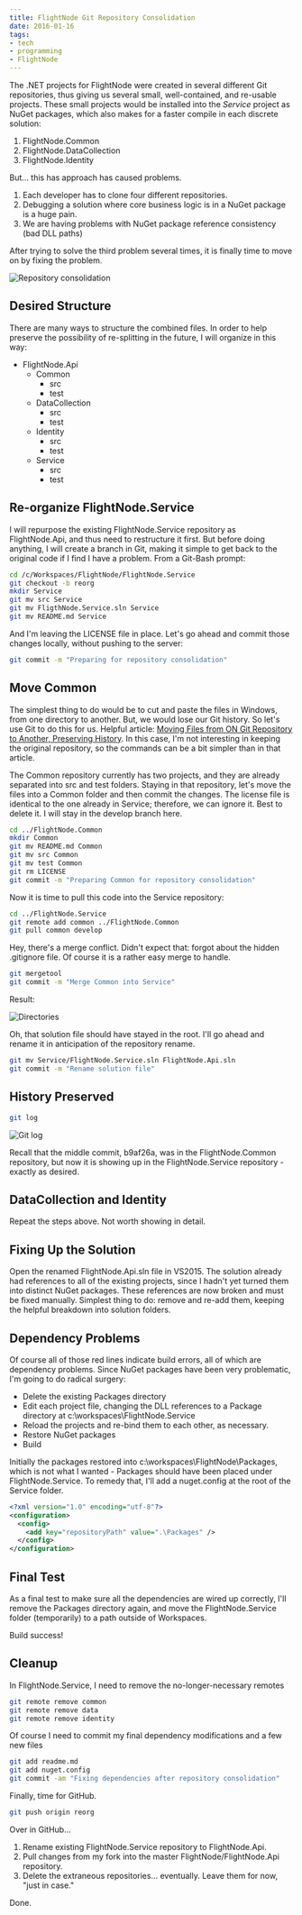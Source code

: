 ```yaml
---
title: FlightNode Git Repository Consolidation
date: 2016-01-16
tags:
- tech
- programming
- FlightNode
---
```


The .NET projects for FlightNode were created in several different Git repositories, thus giving us several small, well-contained, and re-usable projects. These small projects would be installed into the _Service_ project as NuGet packages, which also makes for a faster compile in each discrete solution:

1. FlightNode.Common
1. FlightNode.DataCollection
1. FlightNode.Identity

But&hellip; this has approach has caused problems.

<!-- truncate -->

1. Each developer has to clone four different repositories.
1. Debugging a solution where core business logic is in a NuGet package is a huge pain.
1. We are having problems with NuGet package reference consistency (bad DLL paths)

After trying to solve the third problem several times, it is finally time to move on by fixing the problem.

![Repository consolidation](/img/scm_consolidation.png)

## Desired Structure

There are many ways to structure the combined files. In order to help preserve the possibility of re-splitting in the future, I will organize in this way:

* FlightNode.Api
  * Common
    * src
    * test
  * DataCollection
    * src
    * test
  * Identity
    * src
    * test
  * Service
    * src
    * test

## Re-organize FlightNode.Service

I will repurpose the existing FlightNode.Service repository as FlightNode.Api, and thus need to restructure it first. But before doing anything, I will create a branch in Git, making it simple to get back to the original code if I find I have a problem. From a Git-Bash prompt:

```bash
cd /c/Workspaces/FlightNode/FlightNode.Service
git checkout -b reorg
mkdir Service
git mv src Service
git mv FligthNode.Service.sln Service
git mv README.md Service
```

And I'm leaving the LICENSE file in place.  Let's go ahead and commit those changes locally, without pushing to the server:

```bash
git commit -m "Preparing for repository consolidation"
```

## Move Common

The simplest thing to do would be to cut and paste the files in Windows, from one directory to another. But, we would lose our Git history. So let's use Git to do this for us. Helpful article: [Moving Files from ON Git Repository to Another, Preserving History](http://gbayer.com/development/moving-files-from-one-git-repository-to-another-preserving-history/). In this case, I'm not interesting in keeping the original repository, so the commands can be a bit simpler than in that article.

The Common repository currently has two projects, and they are already separated into src and test folders. Staying in that repository, let's move the files into a Common folder and then commit the changes. The license file is identical to the one already in Service; therefore, we can ignore it. Best to delete it. I will stay in the develop branch here.

```bash
cd ../FlightNode.Common
mkdir Common
git mv README.md Common
git mv src Common
git mv test Common
git rm LICENSE
git commit -m "Preparing Common for repository consolidation"
```

Now it is time to pull this code into the Service repository:

```bash
cd ../FlightNode.Service
git remote add common ../FlightNode.Common
git pull common develop
```

Hey, there's a merge conflict. Didn't expect that: forgot about the hidden .gitignore file. Of course it is a rather easy merge to handle.

```bash
git mergetool
git commit -m "Merge Common into Service"
```

Result:

![Directories](/img/scm_dirs.png)

Oh, that solution file should have stayed in the root. I'll go ahead and rename it in anticipation of the repository rename.

```bash
git mv Service/FlightNode.Service.sln FlightNode.Api.sln
git commit -m "Rename solution file"
```

## History Preserved

```bash
git log
```

![Git log](/img/scm_log.png)

Recall that the middle commit, b9af26a, was in the FlightNode.Common repository, but now it is showing up in the FlightNode.Service repository - exactly as desired.

## DataCollection and Identity

Repeat the steps above. Not worth showing in detail.

## Fixing Up the Solution

Open the renamed FlightNode.Api.sln file in VS2015. The solution already had references to all of the existing projects, since I hadn't yet turned them into distinct NuGet packages. These references are now broken and must be fixed manually. Simplest thing to do: remove and re-add them, keeping the helpful breakdown into solution folders.

## Dependency Problems

Of course all of those red lines indicate build errors, all of which are dependency problems. Since NuGet packages have been very problematic, I'm going to do radical surgery:

* Delete the existing Packages directory
* Edit each project file, changing the DLL references to a Package directory at c:\workspaces\FlightNode.Service
* Reload the projects and re-bind them to each other, as necessary.
* Restore NuGet packages
* Build

Initially the packages restored into c:\workspaces\FlightNode\Packages, which is not what I wanted - Packages should have been placed under FlightNode.Service. To remedy that, I'll add a nuget.config at the root of the Service folder.

```xml
<?xml version="1.0" encoding="utf-8"?>
<configuration>
  <config>
    <add key="repositoryPath" value=".\Packages" />
  </config>
</configuration>
```

## Final Test

As a final test to make sure all the dependencies are wired up correctly, I'll remove the Packages directory again, and move the FlightNode.Service folder (temporarily) to a path outside of Workspaces.

Build success!

## Cleanup

In FlightNode.Service, I need to remove the no-longer-necessary remotes

```bash
git remote remove common
git remote remove data
git remote remove identity
```

Of course I need to commit my final dependency modifications and a few new files

```bash
git add readme.md
git add nuget.config
git commit -am "Fixing dependencies after repository consolidation"
```

Finally, time for GitHub.

```bash
git push origin reorg
```

Over in GitHub…

1. Rename existing FlightNode.Service repository to FlightNode.Api.
1. Pull changes from my fork into the master FlightNode/FlightNode.Api repository.
1. Delete the extraneous repositories… eventually. Leave them for now, "just in case."

Done.
